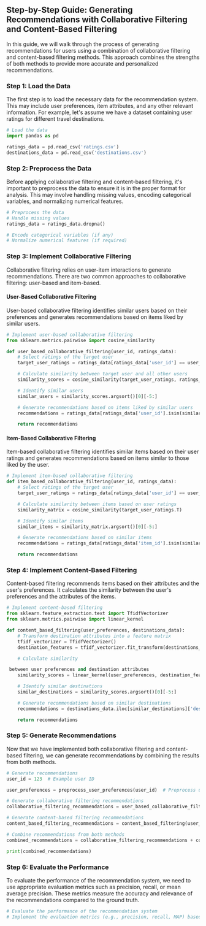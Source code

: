 

## Step-by-Step Guide: Generating Recommendations with Collaborative Filtering and Content-Based Filtering

In this guide, we will walk through the process of generating recommendations for users using a combination of collaborative filtering and content-based filtering methods. This approach combines the strengths of both methods to provide more accurate and personalized recommendations.

### Step 1: Load the Data

The first step is to load the necessary data for the recommendation system. This may include user preferences, item attributes, and any other relevant information. For example, let's assume we have a dataset containing user ratings for different travel destinations.

```python
# Load the data
import pandas as pd

ratings_data = pd.read_csv('ratings.csv')
destinations_data = pd.read_csv('destinations.csv')
```

### Step 2: Preprocess the Data

Before applying collaborative filtering and content-based filtering, it's important to preprocess the data to ensure it is in the proper format for analysis. This may involve handling missing values, encoding categorical variables, and normalizing numerical features.

```python
# Preprocess the data
# Handle missing values
ratings_data = ratings_data.dropna()

# Encode categorical variables (if any)
# Normalize numerical features (if required)
```

### Step 3: Implement Collaborative Filtering

Collaborative filtering relies on user-item interactions to generate recommendations. There are two common approaches to collaborative filtering: user-based and item-based.

#### User-Based Collaborative Filtering

User-based collaborative filtering identifies similar users based on their preferences and generates recommendations based on items liked by similar users.

```python
# Implement user-based collaborative filtering
from sklearn.metrics.pairwise import cosine_similarity

def user_based_collaborative_filtering(user_id, ratings_data):
    # Select ratings of the target user
    target_user_ratings = ratings_data[ratings_data['user_id'] == user_id]

    # Calculate similarity between target user and all other users
    similarity_scores = cosine_similarity(target_user_ratings, ratings_data)

    # Identify similar users
    similar_users = similarity_scores.argsort()[0][-5:]

    # Generate recommendations based on items liked by similar users
    recommendations = ratings_data[ratings_data['user_id'].isin(similar_users)]['item_id'].unique()

    return recommendations
```

#### Item-Based Collaborative Filtering

Item-based collaborative filtering identifies similar items based on their user ratings and generates recommendations based on items similar to those liked by the user.

```python
# Implement item-based collaborative filtering
def item_based_collaborative_filtering(user_id, ratings_data):
    # Select ratings of the target user
    target_user_ratings = ratings_data[ratings_data['user_id'] == user_id]

    # Calculate similarity between items based on user ratings
    similarity_matrix = cosine_similarity(target_user_ratings.T)

    # Identify similar items
    similar_items = similarity_matrix.argsort()[0][-5:]

    # Generate recommendations based on similar items
    recommendations = ratings_data[ratings_data['item_id'].isin(similar_items)]['item_id'].unique()

    return recommendations
```

### Step 4: Implement Content-Based Filtering

Content-based filtering recommends items based on their attributes and the user's preferences. It calculates the similarity between the user's preferences and the attributes of the items.

```python
# Implement content-based filtering
from sklearn.feature_extraction.text import TfidfVectorizer
from sklearn.metrics.pairwise import linear_kernel

def content_based_filtering(user_preferences, destinations_data):
    # Transform destination attributes into a feature matrix
    tfidf_vectorizer = TfidfVectorizer()
    destination_features = tfidf_vectorizer.fit_transform(destinations_data['attributes'])

    # Calculate similarity

 between user preferences and destination attributes
    similarity_scores = linear_kernel(user_preferences, destination_features)

    # Identify similar destinations
    similar_destinations = similarity_scores.argsort()[0][-5:]

    # Generate recommendations based on similar destinations
    recommendations = destinations_data.iloc[similar_destinations]['destination_name']

    return recommendations
```

### Step 5: Generate Recommendations

Now that we have implemented both collaborative filtering and content-based filtering, we can generate recommendations by combining the results from both methods.

```python
# Generate recommendations
user_id = 123  # Example user ID

user_preferences = preprocess_user_preferences(user_id)  # Preprocess user preferences if required

# Generate collaborative filtering recommendations
collaborative_filtering_recommendations = user_based_collaborative_filtering(user_id, ratings_data)

# Generate content-based filtering recommendations
content_based_filtering_recommendations = content_based_filtering(user_preferences, destinations_data)

# Combine recommendations from both methods
combined_recommendations = collaborative_filtering_recommendations + content_based_filtering_recommendations

print(combined_recommendations)
```

### Step 6: Evaluate the Performance

To evaluate the performance of the recommendation system, we need to use appropriate evaluation metrics such as precision, recall, or mean average precision. These metrics measure the accuracy and relevance of the recommendations compared to the ground truth.

```python
# Evaluate the performance of the recommendation system
# Implement the evaluation metrics (e.g., precision, recall, MAP) based on ground truth data

```

